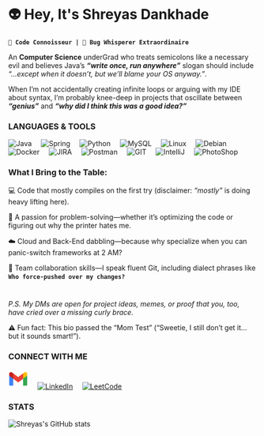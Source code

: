 # 👽 Hey, It's Shreyas Dankhade 

**`🚀 Code Connoisseur | 🐛 Bug Whisperer Extraordinaire`**

An **Computer Science** underGrad who treats semicolons like a necessary evil and believes Java’s **_“write once, run anywhere”_** slogan should include _“...except when it doesn’t, but we’ll blame your OS anyway.”_.

When I’m not accidentally creating infinite loops or arguing with my IDE about syntax, I’m probably knee-deep in projects that oscillate between **_“genius”_** and **_“why did I think this was a good idea?”_**

### LANGUAGES & TOOLS
<p align="left">
  <img alt="Java" width="40" height="40" style="padding-right:15px;" src="https://cdn.jsdelivr.net/gh/devicons/devicon@latest/icons/java/java-original.svg" />
  <img alt="Spring" width="40" height="40" style="padding-right:15px;" src="https://cdn.jsdelivr.net/gh/devicons/devicon@latest/icons/spring/spring-original.svg" />
  <img alt="Python" width="40" height="40" style="padding-right:15px;" src="https://cdn.jsdelivr.net/gh/devicons/devicon@latest/icons/python/python-original.svg" />
  <img alt="MySQL" width="40" height="40" style="padding-right:15px;" src="https://cdn.jsdelivr.net/gh/devicons/devicon@latest/icons/mysql/mysql-original.svg" />
  <img alt="Linux" width="40" height="40" style="padding-right:15px;" src="https://cdn.jsdelivr.net/gh/devicons/devicon@latest/icons/linux/linux-original.svg" />  
  <img alt="Debian" width="40" height="40" style="padding-right:15px;" src="https://cdn.jsdelivr.net/gh/devicons/devicon@latest/icons/debian/debian-original.svg" />
  <img alt="Docker" width="40" height="40" style="padding-right:15px;" src="https://cdn.jsdelivr.net/gh/devicons/devicon@latest/icons/docker/docker-original.svg" />  
  <img alt="JIRA" width="40" height="40" style="padding-right:15px;" src="https://cdn.jsdelivr.net/gh/devicons/devicon@latest/icons/jira/jira-original.svg" />
  <img alt="Postman" width="40" height="40" style="padding-right:15px;" src="https://cdn.jsdelivr.net/gh/devicons/devicon@latest/icons/postman/postman-original.svg" />                  
  <img alt="GIT" width="40" height="40" style="padding-right:15px;" src="https://cdn.jsdelivr.net/gh/devicons/devicon@latest/icons/git/git-original.svg" />
  <img alt="IntelliJ" width="40" height="40" style="padding-right:15px;" src="https://cdn.jsdelivr.net/gh/devicons/devicon@latest/icons/intellij/intellij-original.svg" />  
  <img alt="PhotoShop" width="40" height="40" style="padding-right:15px;" src="https://cdn.jsdelivr.net/gh/devicons/devicon@latest/icons/photoshop/photoshop-original.svg" />
</p>

### What I Bring to the Table:

💻 Code that mostly compiles on the first try (disclaimer: _“mostly”_ is doing heavy lifting here).

🧠 A passion for problem-solving—whether it’s optimizing the code or figuring out why the printer hates me.

☁️ Cloud and Back-End dabbling—because why specialize when you can panic-switch frameworks at 2 AM?

🤝 Team collaboration skills—I speak fluent Git, including dialect phrases like **`Who force-pushed over my changes?`**

#

_P.S. My DMs are open for project ideas, memes, or proof that you, too, have cried over a missing curly brace._

⚠️ Fun fact: This bio passed the “Mom Test” (“Sweetie, I still don’t get it… but it sounds smart!”).

### CONNECT WITH ME

<p align="left">
  <a href="mailto:shreyasdankhade75@gmail.com" target="blank"><img alt="Gmail" width="40" height="40" style="padding-right:15px;" src="https://raw.githubusercontent.com/github/explore/8f19e4dbbf13418dc1b1d58bb265953553c15a46/topics/gmail/gmail.png"/></a>
  <a href="https://www.linkedin.com/in/shreyasdankhade" target="blank"><img alt="LinkedIn" width="40" height="40" style="padding-right:15px;" src="https://cdn.jsdelivr.net/gh/devicons/devicon@latest/icons/linkedin/linkedin-original.svg" /></a>
  <a href="https://www.leetcode.com/ShreyasDankhade" target="blank"><img alt="LeetCode" width="40" height="40" style="padding-right:15px;" src="https://raw.githubusercontent.com/rahuldkjain/github-profile-readme-generator/master/src/images/icons/Social/leet-code.svg"/></a>
</p>


### STATS 

![Shreyas's GitHub stats](https://github-readme-stats.vercel.app/api?username=ShreyasDankhade&show_icons=true&theme=gotham)
